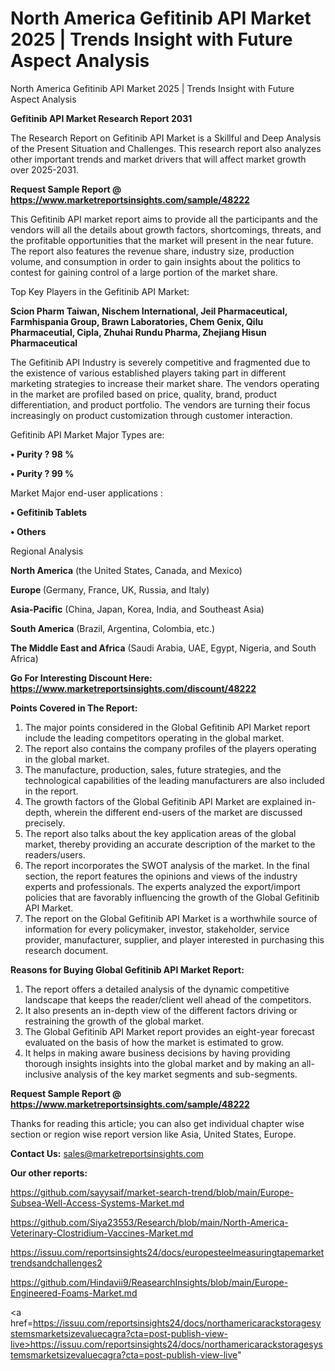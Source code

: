# North America Gefitinib API Market 2025 | Trends Insight with Future Aspect Analysis
 North America Gefitinib API Market 2025 | Trends Insight with Future Aspect Analysis

<strong>Gefitinib API Market Research Report 2031</strong>

The Research Report on Gefitinib API Market is a Skillful and Deep Analysis of the Present Situation and Challenges. This research report also analyzes other important trends and market drivers that will affect market growth over 2025-2031.

<strong>Request Sample Report @ <a href=https://www.marketreportsinsights.com/sample/48222>https://www.marketreportsinsights.com/sample/48222</a></strong>

This Gefitinib API market report aims to provide all the participants and the vendors will all the details about growth factors, shortcomings, threats, and the profitable opportunities that the market will present in the near future. The report also features the revenue share, industry size, production volume, and consumption in order to gain insights about the politics to contest for gaining control of a large portion of the market share.

Top Key Players in the Gefitinib API Market:

<strong>Scion Pharm Taiwan, Nischem International, Jeil Pharmaceutical, Farmhispania Group, Brawn Laboratories, Chem Genix, Qilu Pharmaceutial, Cipla, Zhuhai Rundu Pharma, Zhejiang Hisun Pharmaceutical</strong>

The Gefitinib API Industry is severely competitive and fragmented due to the existence of various established players taking part in different marketing strategies to increase their market share. The vendors operating in the market are profiled based on price, quality, brand, product differentiation, and product portfolio. The vendors are turning their focus increasingly on product customization through customer interaction.

Gefitinib API Market Major Types are:

<strong>•  Purity ? 98 %

•  Purity ? 99 %</strong>

Market Major end-user applications :

<strong>•  Gefitinib Tablets

•  Others</strong>

Regional Analysis

</u><strong><b>North America</b></strong> (the United States, Canada, and Mexico)

<strong><b>Europe </b></strong>(Germany, France, UK, Russia, and Italy)

<strong><b>Asia-Pacific</b></strong> (China, Japan, Korea, India, and Southeast Asia)

<strong><b>South America</b></strong> (Brazil, Argentina, Colombia, etc.)

<strong><b>The Middle East and Africa</b></strong> (Saudi Arabia, UAE, Egypt, Nigeria, and South Africa)

<strong>Go For Interesting Discount Here: <a href=https://www.marketreportsinsights.com/discount/48222>https://www.marketreportsinsights.com/discount/48222</a></strong>

<strong>Points Covered in The Report:</strong>
<ol>
  <li>The major points considered in the Global Gefitinib API Market report include the leading competitors operating in the global market.</li>
  <li>The report also contains the company profiles of the players operating in the global market.</li>
  <li>The manufacture, production, sales, future strategies, and the technological capabilities of the leading manufacturers are also included in the report.</li>
  <li>The growth factors of the Global Gefitinib API Market are explained in-depth, wherein the different end-users of the market are discussed precisely.</li>
  <li>The report also talks about the key application areas of the global market, thereby providing an accurate description of the market to the readers/users.</li>
  <li>The report incorporates the SWOT analysis of the market. In the final section, the report features the opinions and views of the industry experts and professionals. The experts analyzed the export/import policies that are favorably influencing the growth of the Global Gefitinib API Market.</li>
  <li>The report on the Global Gefitinib API Market is a worthwhile source of information for every policymaker, investor, stakeholder, service provider, manufacturer, supplier, and player interested in purchasing this research document.</li>
</ol>
<strong>Reasons for Buying Global Gefitinib API Market Report:</strong>

<ol>
  <li>The report offers a detailed analysis of the dynamic competitive landscape that keeps the reader/client well ahead of the competitors.</li>
  <li>It also presents an in-depth view of the different factors driving or restraining the growth of the global market.</li>
  <li>The Global Gefitinib API Market report provides an eight-year forecast evaluated on the basis of how the market is estimated to grow.</li>
  <li>It helps in making aware business decisions by having providing thorough insights insights into the global market and by making an all-inclusive analysis of the key market segments and sub-segments.</li>
</ol>
<strong>Request Sample Report @ <a href=https://www.marketreportsinsights.com/sample/48222>https://www.marketreportsinsights.com/sample/48222</a></strong>


Thanks for reading this article; you can also get individual chapter wise section or region wise report version like Asia, United States, Europe.

<strong>Contact Us:</strong>
sales@marketreportsinsights.com

<strong>Our other reports:</strong>

<a href=https://github.com/sayysaif/market-search-trend/blob/main/Europe-Subsea-Well-Access-Systems-Market.md>https://github.com/sayysaif/market-search-trend/blob/main/Europe-Subsea-Well-Access-Systems-Market.md</a>

<a href=https://github.com/Siya23553/Research/blob/main/North-America-Veterinary-Clostridium-Vaccines-Market.md>https://github.com/Siya23553/Research/blob/main/North-America-Veterinary-Clostridium-Vaccines-Market.md</a>

<a href=https://issuu.com/reportsinsights24/docs/europesteelmeasuringtapemarkettrendsandchallenges2>https://issuu.com/reportsinsights24/docs/europesteelmeasuringtapemarkettrendsandchallenges2</a>

<a href=https://github.com/Hindavii9/ReasearchInsights/blob/main/Europe-Engineered-Foams-Market.md>https://github.com/Hindavii9/ReasearchInsights/blob/main/Europe-Engineered-Foams-Market.md</a>

<a href=https://issuu.com/reportsinsights24/docs/northamericarackstoragesystemsmarketsizevaluecagra?cta=post-publish-view-live>https://issuu.com/reportsinsights24/docs/northamericarackstoragesystemsmarketsizevaluecagra?cta=post-publish-view-live</a>"
